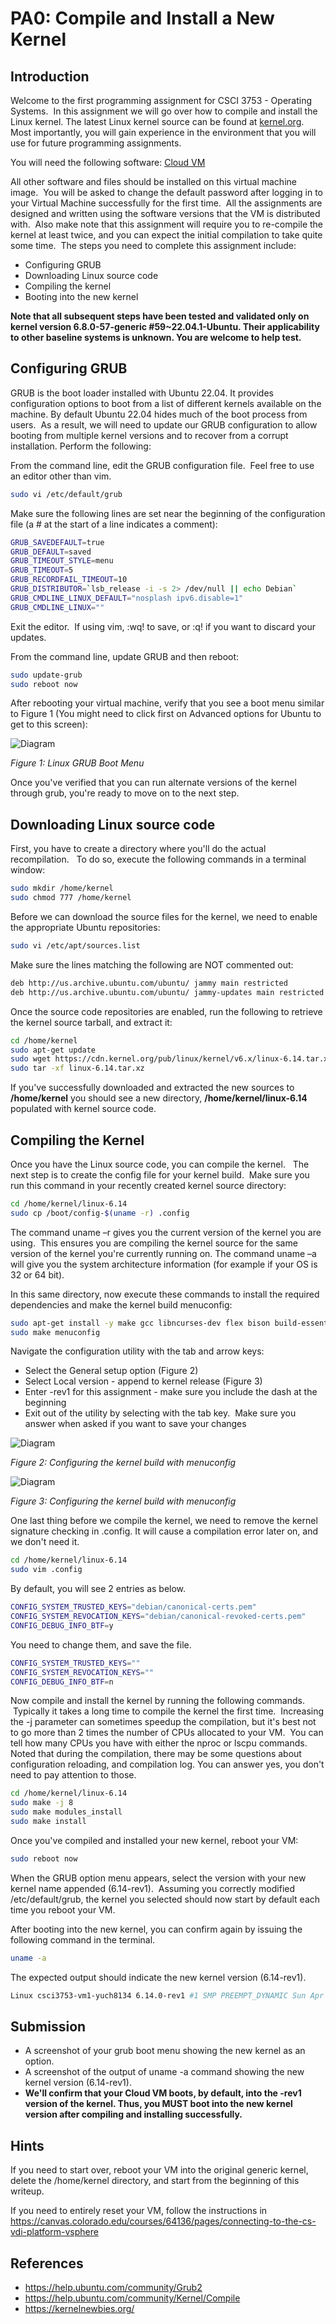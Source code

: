 # PA0: Compile and Install a New Kernel

## Introduction 

Welcome to the first programming assignment for CSCI 3753 - Operating Systems.  
In this assignment we will go over how to compile and install the Linux kernel. 
The latest Linux kernel source can be found at [kernel.org](https://www.kernel.org/).  
Most importantly, you will gain experience in the environment that you will use for future programming assignments. 

You will need the following software: [Cloud VM](https://canvas.colorado.edu/courses/117893/pages/cloud-vm-setup)

All other software and files should be installed on this virtual machine image.  You will be asked to change the default password after logging in to your Virtual Machine successfully for the first time.  All the assignments are designed and written using the software versions that the VM is distributed with.  Also make note that this assignment will require you to re-compile the kernel at least twice, and you can expect the initial compilation to take quite some time.  The steps you need to complete this assignment include:

- Configuring GRUB
- Downloading Linux source code
- Compiling the kernel
- Booting into the new kernel

**Note that all subsequent steps have been tested and validated only on kernel version 6.8.0-57-generic #59~22.04.1-Ubuntu. Their applicability to other baseline systems is unknown. You are welcome to help test.**

## Configuring GRUB 

GRUB is the boot loader installed with Ubuntu 22.04. It provides configuration options to boot from a list of different kernels available on the machine. By default Ubuntu 22.04 hides much of the boot process from users.  As a result, we will need to update our GRUB configuration to allow booting from multiple kernel versions and to recover from a corrupt installation. Perform the following: 

From the command line, edit the GRUB configuration file.  Feel free to use an editor other than vim.
```sh
sudo vi /etc/default/grub
```

Make sure the following lines are set near the beginning of the configuration file (a # at the start of a line indicates a comment):

```sh
GRUB_SAVEDEFAULT=true
GRUB_DEFAULT=saved
GRUB_TIMEOUT_STYLE=menu
GRUB_TIMEOUT=5
GRUB_RECORDFAIL_TIMEOUT=10
GRUB_DISTRIBUTOR=`lsb_release -i -s 2> /dev/null || echo Debian`
GRUB_CMDLINE_LINUX_DEFAULT="nosplash ipv6.disable=1"
GRUB_CMDLINE_LINUX=""
```

Exit the editor.  If using vim, :wq! to save, or :q! if you want to discard your updates.

From the command line, update GRUB and then reboot:

```sh
sudo update-grub
sudo reboot now
```

After rebooting your virtual machine, verify that you see a boot menu similar to Figure 1 (You might need to click first on Advanced options for Ubuntu to get to this screen):

![Diagram](images/grub.png "Figure 1: Linux GRUB Boot Menu")

*Figure 1: Linux GRUB Boot Menu*

Once you've verified that you can run alternate versions of the kernel through grub, you're ready to move on to the next step.

## Downloading Linux source code 

First, you have to create a directory where you'll do the actual recompilation.   To do so, execute the following commands in a terminal window:

```sh
sudo mkdir /home/kernel
sudo chmod 777 /home/kernel 
```

Before we can download the source files for the kernel, we need to enable the appropriate Ubuntu repositories:
```sh
sudo vi /etc/apt/sources.list
```
Make sure the lines matching the following are NOT commented out:
```sh
deb http://us.archive.ubuntu.com/ubuntu/ jammy main restricted
deb http://us.archive.ubuntu.com/ubuntu/ jammy-updates main restricted
```

Once the source code repositories are enabled, run the following to retrieve the kernel source tarball, and extract it:
```sh
cd /home/kernel
sudo apt-get update
sudo wget https://cdn.kernel.org/pub/linux/kernel/v6.x/linux-6.14.tar.xz
sudo tar -xf linux-6.14.tar.xz
```

If you've successfully downloaded and extracted the new sources to **/home/kernel** you should see a new directory, **/home/kernel/linux-6.14**  populated with kernel source code.

## Compiling the Kernel 

Once you have the Linux source code, you can compile the kernel.   The next step is to create the config file for your kernel build.  Make sure you run this command in your recently created kernel source directory:
```sh
cd /home/kernel/linux-6.14
sudo cp /boot/config-$(uname -r) .config
```

The command uname –r gives you the current version of the kernel you are using.  This ensures you are compiling the kernel source for the same version of the kernel you're currently running on. The command uname –a will give you the system architecture information (for example if your OS is 32 or 64 bit).  

In this same directory, now execute these commands to install the required dependencies and make the kernel build menuconfig:

```sh
sudo apt-get install -y make gcc libncurses-dev flex bison build-essential bc libssl-dev libelf-dev dwarves zstd 
sudo make menuconfig
```

Navigate the configuration utility with the tab and arrow keys:

- Select the General setup option (Figure 2)
- Select Local version - append to kernel release (Figure 3)
- Enter -rev1 for this assignment - make sure you include the dash at the beginning
- Exit out of the utility by selecting <Exit> with the tab key.  Make sure you answer <Yes> when asked if you want to save your changes


![Diagram](images/menu1.png "Figure 2: Configuring the kernel build with menuconfig")

*Figure 2: Configuring the kernel build with menuconfig*


![Diagram](images/menu2.png "Figure 3: Configuring the kernel build with menuconfig")

*Figure 3: Configuring the kernel build with menuconfig*


One last thing before we compile the kernel, we need to remove the kernel signature checking in .config. It will cause a compilation error later on, and we don't need it.

```sh
cd /home/kernel/linux-6.14
sudo vim .config
```

By default, you will see 2 entries as below.
```sh
CONFIG_SYSTEM_TRUSTED_KEYS="debian/canonical-certs.pem"
CONFIG_SYSTEM_REVOCATION_KEYS="debian/canonical-revoked-certs.pem"
CONFIG_DEBUG_INFO_BTF=y
```
You need to change them, and save the file.
```sh
CONFIG_SYSTEM_TRUSTED_KEYS=""
CONFIG_SYSTEM_REVOCATION_KEYS=""
CONFIG_DEBUG_INFO_BTF=n
```
Now compile and install the kernel by running the following commands.  Typically it takes a long time to compile the kernel the first time.  Increasing the -j parameter can sometimes speedup the compilation, but it's best not to go more than 2 times the number of CPUs allocated to your VM.  You can tell how many CPUs you have with either the nproc or lscpu commands. Noted that during the compilation, there may be some questions about configuration reloading, and compilation log. You can answer yes, you don't need to pay attention to those.
```sh
cd /home/kernel/linux-6.14
sudo make -j 8
sudo make modules_install  
sudo make install  
```

Once you've compiled and installed your new kernel, reboot your VM:

```sh
sudo reboot now 
```

When the GRUB option menu appears, select the version with your new kernel name appended (6.14-rev1).  Assuming you correctly modified /etc/default/grub, the kernel you selected should now start by default each time you reboot your VM.

After booting into the new kernel, you can confirm again by issuing the following command in the terminal.
```sh
uname -a
```
The expected output should indicate the new kernel version (6.14-rev1).

```sh
Linux csci3753-vm1-yuch8134 6.14.0-rev1 #1 SMP PREEMPT_DYNAMIC Sun Apr  6 01:27:46 MDT 2025 x86_64 x86_64 x86_64 GNU/Linux
```

## Submission
- A screenshot of your grub boot menu showing the new kernel as an option.
- A screenshot of the output of uname -a command showing the new kernel version (6.14-rev1).
- **We'll confirm that your Cloud VM boots, by default, into the -rev1 version of the kernel. Thus, you MUST boot into the new kernel version after compiling and installing successfully.**


## Hints

If you need to start over, reboot your VM into the original generic kernel, delete the /home/kernel directory, and start from the beginning of this writeup.

If you need to entirely reset your VM, follow the instructions in https://canvas.colorado.edu/courses/64136/pages/connecting-to-the-cs-vdi-platform-vsphere


## References

- https://help.ubuntu.com/community/Grub2
- https://help.ubuntu.com/community/Kernel/Compile
- https://kernelnewbies.org/
